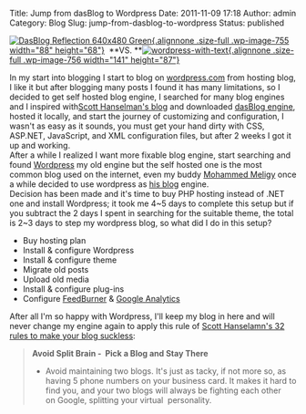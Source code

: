 Title: Jump from dasBlog to Wordpress
Date: 2011-11-09 17:18
Author: admin
Category: Blog
Slug: jump-from-dasblog-to-wordpress
Status: published

[![](http://www.emadmokhtar.com/wp-content/uploads/2011/11/DasBlog-Reflection-640x480-Green.jpg "DasBlog Reflection 640x480 Green"){.alignnone
.size-full .wp-image-755 width="88"
height="68"}](http://www.emadmokhtar.com/wp-content/uploads/2011/11/DasBlog-Reflection-640x480-Green.jpg)  **VS. **[![](http://www.emadmokhtar.com/wp-content/uploads/2011/11/wordpress-with-text.png "wordpress-with-text"){.alignnone
.size-full .wp-image-756 width="141"
height="87"}](http://www.emadmokhtar.com/wp-content/uploads/2011/11/wordpress-with-text.png)

In my start into blogging I start to blog on
[wordpress.com](http://wordpress.com/ "http://wordpress.com/") from
hosting blog, I like it but after blogging many posts I found it has
many limitations, so I decided to get self hosted blog engine, I
searched for many blog engines and I inspired with[Scott Hanselman's
blog](http://www.hanselman.com/blog/) and downloaded [dasBlog
engine](http://dasblog.codeplex.com/ "dasBlog"), hosted it locally, and
start the journey of customizing and configuration, I wasn't as easy as
it sounds, you must get your hand dirty with CSS, ASP.NET, JavaScript,
and XML configuration files, but after 2 weeks I got it up and working.  
After a while I realized I want more fixable blog engine, start
searching and found [Wordpress](http://wordpress.org/) my old engine but
the self hosted one is the most common blog used on the internet, even
my buddy [Mohammed Meligy](http://twitter.com/#!/meligy "@Meligy") once
a while decided to use wordpress as [his blog](http://gurustop.net/)
engine.  
Decision has been made and it's time to buy PHP hosting instead of .NET
one and install Wordpress; it took me 4\~5 days to complete this setup
but if you subtract the 2 days I spent in searching for the suitable
theme, the total is 2\~3 days to step my wordpress blog, so what did I
do in this setup?

-   Buy hosting plan
-   Install & configure Wordpress
-   Install & configure theme
-   Migrate old posts
-   Upload old media
-   Install & configure plug-ins
-   Configure [FeedBurner](http://www.feedburner.com/ "feedburner") &
    [Google
    Analytics](http://www.google.com/analytics "Google Analytics")

After all I'm so happy with Wordpress, I'll keep my blog in here and
will never change my engine again to apply this rule of [Scott
Hanselamn's 32 rules to make your blog
suckless](http://www.hanselman.com/blog/BlogInteresting32WaysToKeepYourBlogFromSucking.aspx):

> **Avoid Split Brain -  Pick a Blog and Stay There**
>
> -   Avoid maintaining two blogs. It's just as tacky, if not more so,
>     as having 5 phone numbers on your business card. It makes it
>     hard to find you, and your two blogs will always be fighting each
>     other on Google, splitting your virtual  personality.

